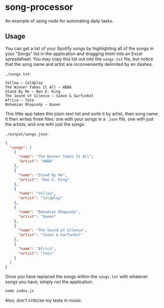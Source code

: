 # song-processor

An example of using node for automating daily tasks.

## Usage

You can get a list of your Spotify songs by highlighting all of the songs in your "Songs" list in the application and dragging them into an Excel spreadsheet. You may copy this list out into the `songs.txt` file, but notice that the song name and artist are inconveniently delimited by en dashes.

`./songs.txt`:
```
Yellow – Coldplay
The Winner Takes It All – ABBA
Stand By Me – Ben E. King
The Sound of Silence – Simon & Garfunkel
Africa – Toto
Bohemian Rhapsody – Queen
```

This little app takes this plain-text list and sorts it by artist, then song name. It then writes three files: one with your songs in a `.json` file, one with just the artists, and one with just the songs.

`./output/songs.json`:
```json
{
  "songs": [
    {
      "name": "The Winner Takes It All",
      "artist": "ABBA"
    },
    {
      "name": "Stand By Me",
      "artist": "Ben E. King"
    },
    {
      "name": "Yellow",
      "artist": "Coldplay"
    },
    {
      "name": "Bohemian Rhapsody",
      "artist": "Queen"
    },
    {
      "name": "The Sound of Silence",
      "artist": "Simon & Garfunkel"
    },
    {
      "name": "Africa",
      "artist": "Toto"
    }
  ]
}
```

Once you have replaced the songs within the `songs.txt` with whatever songs you have, simply run the application.

```bash
node index.js
```

Also, don't criticize my taste in music.
